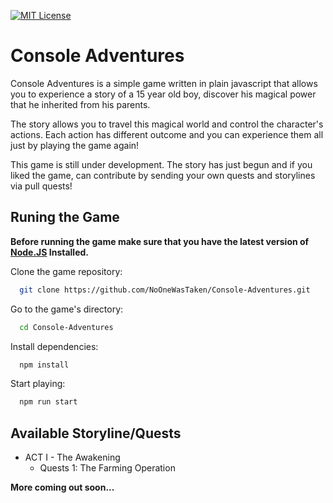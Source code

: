 [![MIT License](https://shields.io/badge/license-MIT-%23373737)](https://github.com/NoOneWasTaken/Console-Adventures/blob/main/LICENSE)


# Console Adventures

Console Adventures is a simple game written in plain javascript that allows you to experience a story of a 15 year old boy, discover his magical power that he inherited from his parents.

The story allows you to travel this magical world and control the character's actions. Each action has different outcome and you can experience them all just by playing the game again!

This game is still under development. The story has just begun and if you liked the game, can contribute by sending your own quests and storylines via pull quests!

## Runing the Game

**Before running the game make sure that you have the latest version of [Node.JS](https://nodejs.org/en/) Installed.**

Clone the game repository:

```bash
  git clone https://github.com/NoOneWasTaken/Console-Adventures.git
```

Go to the game's directory:

```bash
  cd Console-Adventures
```

Install dependencies:

```bash
  npm install
```

Start playing:

```bash
  npm run start
```


## Available Storyline/Quests

- ACT I - The Awakening
    - Quests 1: The Farming Operation


**More coming out soon...**
